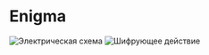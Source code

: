 # Enigma

![Электрическая схема](https://upload.wikimedia.org/wikipedia/commons/thumb/5/53/Enigma_wiring_kleur.svg/708px-Enigma_wiring_kleur.svg.png)
![Шифрующее действие](https://upload.wikimedia.org/wikipedia/commons/thumb/6/6c/Enigma-action.svg/633px-Enigma-action.svg.png)
